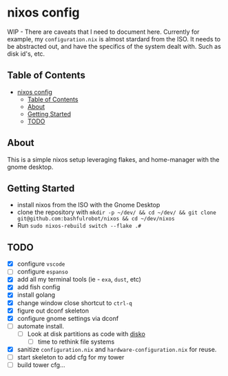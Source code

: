 # nixos config

WIP - There are caveats that I need to document here. Currently for example, my `configuration.nix` is almost stardard from the ISO. It needs to be abstracted out, and have the specifics of the system dealt with. Such as disk id's, etc.

## Table of Contents

- [nixos config](#nixos-config)
    - [Table of Contents](#table-of-contents)
    - [About](#about-)
    - [Getting Started](#getting-started-)
    - [TODO](#todo-)

## About <a name = "about"></a>

This is a simple nixos setup leveraging flakes, and home-manager with the gnome desktop.

## Getting Started <a name = "getting_started"></a>

- install nixos from the ISO with the Gnome Desktop
- clone the repository with `mkdir -p ~/dev/ && cd ~/dev/ && git clone git@github.com:bashfulrobot/nixos && cd ~/dev/nixos`
- Run `sudo nixos-rebuild switch --flake .#`

## TODO <a name = "todo"></a>

- [x] configure `vscode`
- [ ] configure `espanso`
- [x] add all my terminal tools (ie - `exa`, `dust`, etc)
- [x] add fish config
- [x] install golang
- [x] change window close shortcut to `ctrl-q`
- [x] figure out dconf skeleton
- [x] configure gnome settings via dconf
- [ ] automate install.
    - [ ] Look at disk partitions as code with [disko](https://github.com/nix-community/disko)
        - [ ] time to rethink file systems
- [x] sanitize `configuration.nix` and `hardware-configuration.nix` for reuse.
- [ ] start skeleton to add cfg for my tower
- [ ] build tower cfg...
